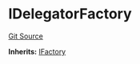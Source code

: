 # IDelegatorFactory
[Git Source](https://github.com/symbioticfi/core/blob/45a7dbdd18fc5ac73ecf7310fc6816999bb8eef3/src/interfaces/IDelegatorFactory.sol)

**Inherits:**
[IFactory](/Users/andreikorokhov/symbiotic/core/docs/autogen/src/src/interfaces/common/IFactory.sol/interface.IFactory.md)


